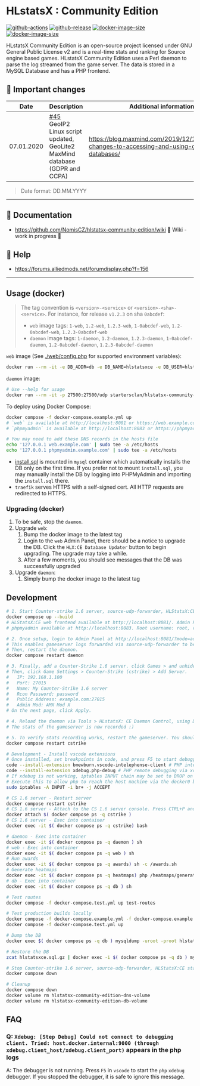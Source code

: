 # HLstatsX : Community Edition

[![github-actions](https://github.com/startersclan/hlstatsx-community-edition/workflows/ci-master-pr/badge.svg)](https://github.com/startersclan/hlstatsx-community-edition/actions)
[![github-release](https://img.shields.io/github/v/release/startersclan/hlstatsx-community-edition?style=flat-square)](https://github.com/startersclan/hlstatsx-community-edition/releases/)
[![docker-image-size](https://img.shields.io/docker/image-size/startersclan/hlstatsx-community-edition/master-web?label=web)](https://hub.docker.com/r/startersclan/hlstatsx-community-edition)
[![docker-image-size](https://img.shields.io/docker/image-size/startersclan/hlstatsx-community-edition/master-daemon?label=daemon)](https://hub.docker.com/r/startersclan/hlstatsx-community-edition)

HLstatsX Community Edition is an open-source project licensed
under GNU General Public License v2 and is a real-time stats
and ranking for Source engine based games. HLstatsX Community
Edition uses a Perl daemon to parse the log streamed from the
game server. The data is stored in a MySQL Database and has
a PHP frontend.

## :loudspeaker: Important changes

| Date  | Description | Additional information |
| ------------- | ------------- | ------------- |
| 07.01.2020  | [#45](https://github.com/NomisCZ/hlstatsx-community-edition/issues/45) GeoIP2 Linux script updated, GeoLite2 MaxMind database (GDPR and CCPA) | https://blog.maxmind.com/2019/12/18/significant-changes-to-accessing-and-using-geolite2-databases/ |

> Date format: DD.MM.YYYY

---

## :book: Documentation

- https://github.com/NomisCZ/hlstatsx-community-edition/wiki 🚧 Wiki - work in progress 🚧

## :speech_balloon: Help

- https://forums.alliedmods.net/forumdisplay.php?f=156

---

## Usage (docker)

> The tag convention is `<version>-<service>` or `<version>-<sha>-<service>`. For instance, for release `v1.2.3` on sha `0abcdef`:
>
> - `web` image tags: `1-web`, `1.2-web`, `1.2.3-web`, `1-0abcdef-web`, `1.2-0abcdef-web`, `1.2.3-0abcdef-web`
> - `daemon` image tags: `1-daemon`, `1.2-daemon`, `1.2.3-daemon`, `1-0abcdef-daemon`, `1.2-0abcdef-daemon`, `1.2.3-0abcdef-daemon`

`web` image (See [./web/config.php](./web/config.php) for supported environment variables):

```sh
docker run --rm -it -e DB_ADDR=db -e DB_NAME=hlstatsxce -e DB_USER=hlstatsxce -e DB_PASS=hlstatsxce -p 80:80 startersclan/hlstatsx-community-edition:1.8.0-web
```

`daemon` image:

```sh
# Use --help for usage
docker run --rm -it -p 27500:27500/udp startersclan/hlstatsx-community-edition:1.8.0-daemon --db-host=db:3306 --db-name=hlstatsxce --db-username=hlstatsxce --db-password=hlstatsxce #--help
```

To deploy using Docker Compose:

```sh
docker compose -f docker-compose.example.yml up
# `web` is available at http://localhost:8081 or https://web.example.com
# `phpmyadmin` is available at http://localhost:8083 or https://phpmyadmin.example.com

# You may need to add these DNS records in the hosts file
echo '127.0.0.1 web.example.com' | sudo tee -a /etc/hosts
echo '127.0.0.1 phpmyadmin.example.com' | sudo tee -a /etc/hosts
```

- [install.sql](./sql/install.sql) is mounted in `mysql` container which automatically installs the DB only on the first time. If you prefer not to mount `install.sql`, you may manually install the DB by logging into PHPMyAdmin and importing the `install.sql` there.
- `traefik` serves HTTPS with a self-signed cert. All HTTP requests are redirected to HTTPS.

### Upgrading (docker)

1. To be safe, stop the `daemon`.
1. Upgrade `web`:
    1. Bump the docker image to the latest tag
    1. Login to the `web` Admin Panel, there should be a notice to upgrade the DB. Click the `HLX:CE Database Updater` button to begin upgrading. The upgrade may take a while.
    1. After a few moments, you should see messages that the DB was successfully upgraded
1. Upgrade `daemon`:
    1. Simply bump the docker image to the latest tag

## Development

```sh
# 1. Start Counter-strike 1.6 server, source-udp-forwarder, HLStatsX:CE stack
docker compose up --build
# HLStatsX:CE web frontend available at http://localhost:8081/. Admin Panel username: admin, password 123456
# phpmyadmin available at http://localhost:8083. Root username: root, root password: root. Username: hlstatsxce, password: hlstatsxce

# 2. Once setup, login to Admin Panel at http://localhost:8081/?mode=admin. Click HLstatsX:CE Settings > Proxy Settings, change the daemon's proxy key to 'somedaemonsecret'
# This enables gameserver logs forwarded via source-udp-forwarder to be accepted by the daemon.
# Then, restart the daemon.
docker compose restart daemon

# 3. Finally, add a Counter-Strike 1.6 server. click Games > and unhide 'cstrike' game.
# Then, click Game Settings > Counter-Strike (cstrike) > Add Server.
#   IP: 192.168.1.100
#   Port: 27015
#   Name: My Counter-Strike 1.6 server
#   Rcon Password: password
#   Public Address: example.com:27015
#   Admin Mod: AMX Mod X
# On the next page, click Apply.

# 4. Reload the daemon via Tools > HLstatsX: CE Daemon Control, using Daemon IP: daemon, port: 27500. You should see the daemon reloaded in the logs.
# The stats of the gameserver is now recorded :)

# 5. To verify stats recording works, restart the gameserver. You should see the daemon recording the gameserver logs. All the best :)
docker compose restart cstrike

# Development - Install vscode extensions
# Once installed, set breakpoints in code, and press F5 to start debugging.
code --install-extension bmewburn.vscode-intelephense-client # PHP intellisense
code --install-extension xdebug.php-debug # PHP remote debugging via xdebug
# If xdebug is not working, iptables INPUT chain may be set to DROP on the docker bridge.
# Execute this to allow php to reach the host machine via the docker0 bridge
sudo iptables -A INPUT -i br+ -j ACCEPT

# CS 1.6 server - Restart server
docker compose restart cstrike
# CS 1.6 server - Attach to the CS 1.6 server console. Press CTRL+P and then CTRL+Q to detach
docker attach $( docker compose ps -q cstrike )
# CS 1.6 server - Exec into container
docker exec -it $( docker compose ps -q cstrike) bash

# daemon - Exec into container
docker exec -it $( docker compose ps -q daemon ) sh
# web - Exec into container
docker exec -it $( docker compose ps -q web ) sh
# Run awards
docker exec -it $( docker compose ps -q awards) sh -c /awards.sh
# Generate heatmaps
docker exec -it $( docker compose ps -q heatmaps) php /heatmaps/generate.php #--disable-cache=true
# db - Exec into container
docker exec -it $( docker compose ps -q db ) sh

# Test routes
docker compose -f docker-compose.test.yml up test-routes

# Test production builds locally
docker compose -f docker-compose.example.yml -f docker-compose.example.build.yml up --build
docker compose -f docker-compose.test.yml up

# Dump the DB
docker exec $( docker compose ps -q db ) mysqldump -uroot -proot hlstatsxce | gzip > hlstatsxce.sql.gz

# Restore the DB
zcat hlstatsxce.sql.gz | docker exec -i $( docker compose ps -q db ) mysql -uroot -proot hlstatsxce

# Stop Counter-strike 1.6 server, source-udp-forwarder, HLStatsX:CE stack
docker compose down

# Cleanup
docker compose down
docker volume rm hlstatsx-community-edition-dns-volume
docker volume rm hlstatsx-community-edition-db-volume
```

## FAQ

### Q: `Xdebug: [Step Debug] Could not connect to debugging client. Tried: host.docker.internal:9000 (through xdebug.client_host/xdebug.client_port)` appears in the php logs

A: The debugger is not running. Press `F5` in `vscode` to start the `php` `xdebug` debugger. If you stopped the debugger, it is safe to ignore this message.
